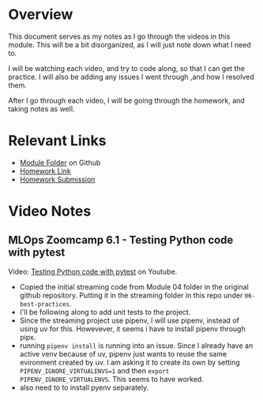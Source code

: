 # Overview

This document serves as my notes as I go through the videos in this module. This will be a bit disorganized, as I will just note down what I need to.

I will be watching each video, and try to code along, so that I can get the practice. I will also be adding any issues I went through ,and how I resolved them. 

After I go through each video, I will be going through the homework, and taking notes as well.

# Relevant Links
 - [Module Folder](https://courses.datatalks.club/mlops-zoomcamp-2025/homework/hw6) on Github
 - [Homework Link](https://github.com/DataTalksClub/mlops-zoomcamp/blob/main/cohorts/2025/06-best-practices/homework.md)
 - [Homework Submission](https://courses.datatalks.club/mlops-zoomcamp-2025/homework/hw6)


# Video Notes
## MLOps Zoomcamp 6.1 - Testing Python code with pytest
Video: [Testing Python code with pytest](https://www.youtube.com/watch?v=CJp1eFQP5nk&list=PL3MmuxUbc_hIUISrluw_A7wDSmfOhErJK) on Youtube.

 - Copied the initial streaming code from  Module 04 folder in the original github repository. Putting it in the streaming folder in this repo under `06-best-practices`.
 - I'll be following along to add unit tests to the project.
 - Since the streaming project use pipenv, I will use pipenv, instead of using uv for this. Howevever, it seems i have to install pipenv through pipx. 
 - running `pipenv install` is running into an issue. Since I already have an active venv because of uv, pipenv just wants to reuse the same evironment created by uv. I am asking it to create its own by setting ` PIPENV_IGNORE_VIRTUALENVS=1` and then `export PIPENV_IGNORE_VIRTUALENVS`. This seems to have worked.
 - also need to to install pyenv separately.